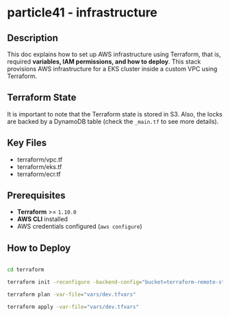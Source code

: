 # particle41 - infrastructure

## Description

This doc explains how to set up AWS infrastructure using Terraform, that is, required **variables, IAM permissions, and how to deploy**. This stack provisions AWS infrastructure for a EKS cluster inside a custom VPC using Terraform.

## Terraform State

It is important to note that the Terraform state is stored in S3. Also, the locks are backed by a DynamoDB table (check the `_main.tf` to see more details).

## Key Files

- terraform/vpc.tf
- terraform/eks.tf
- terraform/ecr.tf

## Prerequisites

- **Terraform** >= `1.10.0`
- **AWS CLI** installed
- AWS credentials configured (`aws configure`)

## How to Deploy

```sh

cd terraform

terraform init -reconfigure -backend-config="bucket=terraform-remote-state-particle41-dev" -backend-config="dynamodb_table=terraform-remote-state-lock-particle41-dev" -backend-config="key=particle41/dev/terraform.tfstate"

terraform plan -var-file="vars/dev.tfvars"

terraform apply -var-file="vars/dev.tfvars"
```
